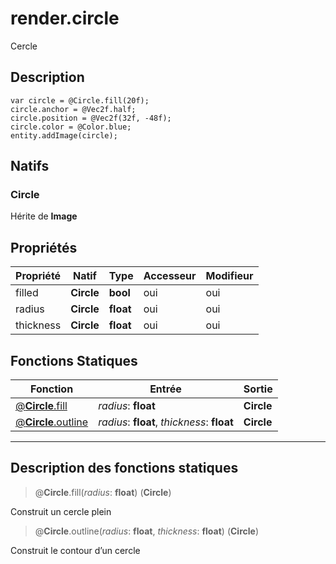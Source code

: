 # render.circle

Cercle
## Description
```grimoire
var circle = @Circle.fill(20f);
circle.anchor = @Vec2f.half;
circle.position = @Vec2f(32f, -48f);
circle.color = @Color.blue;
entity.addImage(circle);
```

## Natifs
### Circle
Hérite de **Image**
## Propriétés
|Propriété|Natif|Type|Accesseur|Modifieur|
|-|-|-|-|-|
|filled|**Circle**|**bool**|oui|oui|
|radius|**Circle**|**float**|oui|oui|
|thickness|**Circle**|**float**|oui|oui|
## Fonctions Statiques
|Fonction|Entrée|Sortie|
|-|-|-|
|[@**Circle**.fill](#static_0)|*radius*: **float**|**Circle**|
|[@**Circle**.outline](#static_1)|*radius*: **float**, *thickness*: **float**|**Circle**|


***
## Description des fonctions statiques

<a id="static_0"></a>
> @**Circle**.fill(*radius*: **float**) (**Circle**)

Construit un cercle plein

<a id="static_1"></a>
> @**Circle**.outline(*radius*: **float**, *thickness*: **float**) (**Circle**)

Construit le contour d’un cercle

